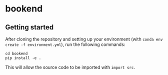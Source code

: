 # bookend

## Getting started

After cloning the repository and setting up your environment (with `conda env create -f environment.yml`), run the following commands:
```
cd bookend
pip install -e .
```

This will allow the source code to be imported with `import src`. 
